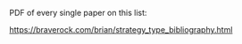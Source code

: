 PDF of every single paper on this list:

https://braverock.com/brian/strategy_type_bibliography.html 
